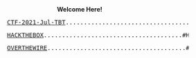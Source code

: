 <html>
  <body>
   <center> <b>Welcome Here! </b> </center>
   <pre>          <a href="https://theblackthreat.github.io/CTF/AT-CTF-2021-TBT.html">CTF-2021-Jul-TBT</a>......................................#CTF #Theblackthreat #CTF2021</pre>  
      <pre>          <a href="https://app.hackthebox.eu/profile/256893">HACKTHEBOX</a>......................................#Hackthebox #Theblackthreat #Machine #root</pre> 
    <pre>          <a href="https://theblackthreat.github.io/CTF/overthewire.html">OVERTHEWIRE</a>......................................#overthewire #Theblackthreat #ssh #root</pre> 
  </body>
</html>














